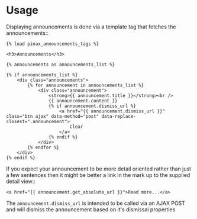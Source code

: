 # Usage

Displaying announcements is done via a template tag that fetches the
announcements::

    {% load pinax_announcements_tags %}

    <h3>Announcements</h3>

    {% announcements as announcements_list %}

    {% if announcements_list %}
        <div class="announcements">
            {% for announcement in announcements_list %}
                <div class="announcement">
                    <strong>{{ announcement.title }}</strong><br />
                    {{ announcement.content }}
                    {% if announcement.dismiss_url %}
                        <a href="{{ announcement.dismiss_url }}" class="btn ajax" data-method="post" data-replace-closest=".announcement">
                            Clear
                        </a>
                    {% endif %}
                </div>
            {% endfor %}
        </div>
    {% endif %}

If you expect your announcement to be more detail oriented rather than
just a few sentences then it might be better a link in the mark up to
the supplied detail view::

    <a href="{{ announcement.get_absolute_url }}">Read more...</a>


The `announcement.dismiss_url` is intended to be called via an AJAX POST
and will dismiss the announcement based on it's dismissal properties
